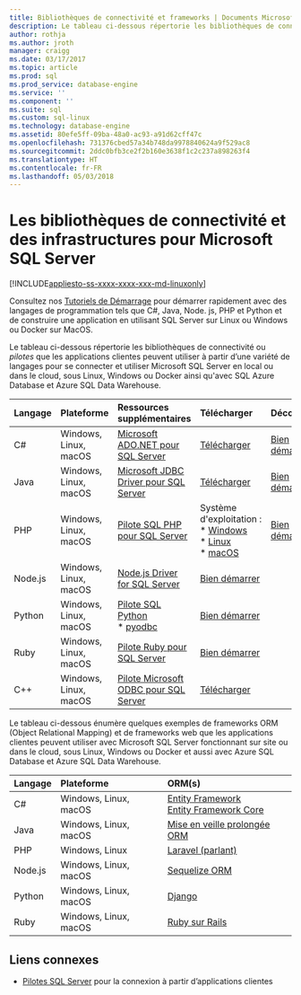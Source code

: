 ```yaml
---
title: Bibliothèques de connectivité et frameworks | Documents Microsoft
description: Le tableau ci-dessous répertorie les bibliothèques de connectivité ou les pilotes que les applications clientes peuvent utiliser à partir d'une variété de langues pour se connecter et utiliser Microsoft SQL Server fonctionnant sur site ou dans le cloud, sous Linux, Windows ou Docker, ainsi qu'Azure SQL Database et Azure SQL Data Warehouse.
author: rothja
ms.author: jroth
manager: craigg
ms.date: 03/17/2017
ms.topic: article
ms.prod: sql
ms.prod_service: database-engine
ms.service: ''
ms.component: ''
ms.suite: sql
ms.custom: sql-linux
ms.technology: database-engine
ms.assetid: 80efe5ff-09ba-48a0-ac93-a91d62cff47c
ms.openlocfilehash: 731376cbed57a34b748da9978840624a9f529ac8
ms.sourcegitcommit: 2ddc0bfb3ce2f2b160e3638f1c2c237a898263f4
ms.translationtype: HT
ms.contentlocale: fr-FR
ms.lasthandoff: 05/03/2018
---
```

# <a name="connectivity-libraries-and-frameworks-for-microsoft-sql-server"></a>Les bibliothèques de connectivité et des infrastructures pour Microsoft SQL Server

[!INCLUDE[appliesto-ss-xxxx-xxxx-xxx-md-linuxonly](../includes/appliesto-ss-xxxx-xxxx-xxx-md-linuxonly.md)]

Consultez nos [Tutoriels de Démarrage](http://aka.ms/sqldev) pour démarrer rapidement avec des langages de programmation tels que C#, Java, Node. js, PHP et Python et de construire une application en utilisant SQL Server sur Linux ou Windows ou Docker sur MacOS.

Le tableau ci-dessous répertorie les bibliothèques de connectivité ou *pilotes* que les applications clientes peuvent utiliser à partir d’une variété de langages pour se connecter et utiliser Microsoft SQL Server en local ou dans le cloud, sous Linux, Windows ou Docker ainsi qu'avec SQL Azure Database et Azure SQL Data Warehouse. 

| Langage | Plateforme | Ressources supplémentaires | Télécharger | Découvrir |
| :-- | :-- | :-- | :-- | :-- |
| C# | Windows, Linux, macOS | [Microsoft ADO.NET pour SQL Server](http://msdn.microsoft.com/library/mt657768.aspx) | [Télécharger](https://msdn.microsoft.com/vstudio/aa496123.aspx) | [Bien démarrer](https://www.microsoft.com/en-us/sql-server/developer-get-started/csharp/ubuntu)
| Java | Windows, Linux, macOS | [Microsoft JDBC Driver pour SQL Server](http://msdn.microsoft.com/library/mt484311.aspx) | [Télécharger](http://go.microsoft.com/fwlink/?LinkId=245496) |  [Bien démarrer](https://www.microsoft.com/en-us/sql-server/developer-get-started/java/ubuntu)
| PHP | Windows, Linux, macOS| [Pilote SQL PHP pour SQL Server](http://msdn.microsoft.com/library/dn865013.aspx) | Système d'exploitation : <br/> \* [Windows](https://www.microsoft.com/download/details.aspx?id=20098) <br/> \* [Linux](https://github.com/Microsoft/msphpsql/tree/dev#install-unix) <br/> \* [macOS](https://github.com/Microsoft/msphpsql/tree/dev#install-unix) |  [Bien démarrer](https://www.microsoft.com/en-us/sql-server/developer-get-started/php/ubuntu)
| Node.js | Windows, Linux, macOS | [Node.js Driver for SQL Server](../connect/node-js/node-js-driver-for-sql-server.md) |  [Bien démarrer](https://www.microsoft.com/en-us/sql-server/developer-get-started/node/ubuntu)
| Python | Windows, Linux, macOS | [Pilote SQL Python](../connect/python/python-driver-for-sql-server.md) <br/> \* [pyodbc](http://msdn.microsoft.com/library/mt763257.aspx) |  [Bien démarrer](https://www.microsoft.com/en-us/sql-server/developer-get-started/python/ubuntu)
| Ruby | Windows, Linux, macOS | [Pilote Ruby pour SQL Server](../connect/ruby/ruby-driver-for-sql-server.md) | [Bien démarrer](https://www.microsoft.com/en-us/sql-server/developer-get-started/ruby/ubuntu)
| C++ | Windows, Linux, macOS | [Pilote Microsoft ODBC pour SQL Server](https://msdn.microsoft.com/en-us/library/mt654048(v=sql.1).aspx) | [Télécharger](https://msdn.microsoft.com/en-us/library/mt654048(v=sql.1).aspx) |  

Le tableau ci-dessous énumère quelques exemples de frameworks ORM (Object Relational Mapping) et de frameworks web que les applications clientes peuvent utiliser avec Microsoft SQL Server fonctionnant sur site ou dans le cloud, sous Linux, Windows ou Docker et aussi avec Azure SQL Database et Azure SQL Data Warehouse. 

| Langage | Plateforme | ORM(s) |
| :-- | :-- | :-- |
| C# | Windows, Linux, macOS | [Entity Framework](https://docs.microsoft.com/en-us/ef)<br>[Entity Framework Core](https://docs.microsoft.com/en-us/ef/core/index) |
| Java | Windows, Linux, macOS |[Mise en veille prolongée ORM](http://hibernate.org/orm)|
| PHP | Windows, Linux | [Laravel (parlant)](https://laravel.com/docs/5.0/eloquent) |
| Node.js | Windows, Linux, macOS | [Sequelize ORM](http://docs.sequelizejs.com) |
| Python | Windows, Linux, macOS |[Django](https://www.djangoproject.com/) |
| Ruby | Windows, Linux, macOS | [Ruby sur Rails](http://rubyonrails.org/) |

## <a name="related-links"></a>Liens connexes
- [Pilotes SQL Server](http://msdn.microsoft.com/library/mt654049.aspx) pour la connexion à partir d’applications clientes

